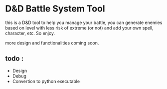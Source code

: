 # D&D Battle System Tool

this is a D&D tool to help you manage your battle,
you can generate enemies based on level with less risk of extreme (or not)
and add your own spell, character, etc. So enjoy.

more design and functionalities coming soon.

## todo :
- Design 
- Debug
- Convertion to python executable
